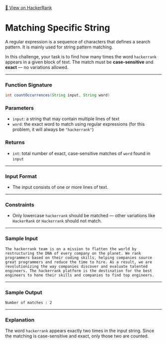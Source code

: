 [🔗 View on HackerRank](https://www.hackerrank.com/challenges/matching-specific-string/problem)

# Matching Specific String

A regular expression is a sequence of characters that defines a search pattern. It is mainly used for string pattern matching.

In this challenge, your task is to find how many times the word `hackerrank` appears in a given block of text. The match must be **case-sensitive** and **exact** — no variations allowed.

---

### Function Signature

```java
int countOccurrences(String input, String word)
```

### Parameters

- `input`: a string that may contain multiple lines of text
- `word`: the exact word to match using regular expressions (for this problem, it will always be `"hackerrank"`)

### Returns

- `int`: total number of exact, case-sensitive matches of `word` found in `input`

---

### Input Format

- The input consists of one or more lines of text.

---

### Constraints

- Only lowercase `hackerrank` should be matched — other variations like `HackerRank` or `Hackerrank` should not match.

---

### Sample Input

```
The hackerrank team is on a mission to flatten the world by restructuring the DNA of every company on the planet. We rank programmers based on their coding skills, helping companies source great programmers and reduce the time to hire. As a result, we are revolutionizing the way companies discover and evaluate talented engineers. The hackerrank platform is the destination for the best engineers to hone their skills and companies to find top engineers.
```

---

### Sample Output

```
Number of matches : 2
```

---

### Explanation

The word `hackerrank` appears exactly two times in the input string. Since the matching is case-sensitive and exact, only those two are counted.